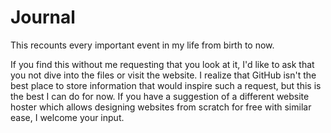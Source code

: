 # Journal
This recounts every important event in my life from birth to now.

If you find this without me requesting that you look at it, I'd like to ask that you not dive into the files or visit the website. I realize that GitHub isn't the best place to store information that would inspire such a request, but this is the best I can do for now. If you have a suggestion of a different website hoster which allows designing websites from scratch for free with similar ease, I welcome your input.
